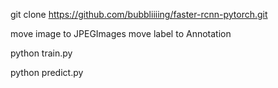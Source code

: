 



git clone https://github.com/bubbliiiing/faster-rcnn-pytorch.git


move image to JPEGImages
move label to Annotation

python train.py


python predict.py
